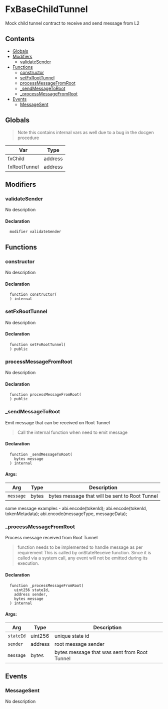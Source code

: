# FxBaseChildTunnel


Mock child tunnel contract to receive and send message from L2


## Contents
<!-- START doctoc generated TOC please keep comment here to allow auto update -->
<!-- DON'T EDIT THIS SECTION, INSTEAD RE-RUN doctoc TO UPDATE -->

- [Globals](#globals)
- [Modifiers](#modifiers)
  - [validateSender](#validatesender)
- [Functions](#functions)
  - [constructor](#constructor)
  - [setFxRootTunnel](#setfxroottunnel)
  - [processMessageFromRoot](#processmessagefromroot)
  - [_sendMessageToRoot](#_sendmessagetoroot)
  - [_processMessageFromRoot](#_processmessagefromroot)
- [Events](#events)
  - [MessageSent](#messagesent)

<!-- END doctoc generated TOC please keep comment here to allow auto update -->

## Globals

> Note this contains internal vars as well due to a bug in the docgen procedure

| Var | Type |
| --- | :---: |
| fxChild | address |
| fxRootTunnel | address |


## Modifiers

### validateSender
No description


#### Declaration
```solidity
  modifier validateSender
```



## Functions

### constructor
No description


#### Declaration
```solidity
  function constructor(
  ) internal
```



### setFxRootTunnel
No description


#### Declaration
```solidity
  function setFxRootTunnel(
  ) public
```



### processMessageFromRoot
No description


#### Declaration
```solidity
  function processMessageFromRoot(
  ) public
```



### _sendMessageToRoot
Emit message that can be received on Root Tunnel

> Call the internal function when need to emit message


#### Declaration
```solidity
  function _sendMessageToRoot(
    bytes message
  ) internal
```

#### Args:
| Arg | Type | Description |
| --- | --- | --- |
|`message` | bytes | bytes message that will be sent to Root Tunnel
some message examples -
  abi.encode(tokenId);
  abi.encode(tokenId, tokenMetadata);
  abi.encode(messageType, messageData);

### _processMessageFromRoot
Process message received from Root Tunnel

> function needs to be implemented to handle message as per requirement
This is called by onStateReceive function.
Since it is called via a system call, any event will not be emitted during its execution.


#### Declaration
```solidity
  function _processMessageFromRoot(
    uint256 stateId,
    address sender,
    bytes message
  ) internal
```

#### Args:
| Arg | Type | Description |
| --- | --- | --- |
|`stateId` | uint256 | unique state id
|`sender` | address | root message sender
|`message` | bytes | bytes message that was sent from Root Tunnel



## Events

### MessageSent
No description

  


